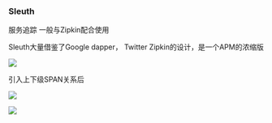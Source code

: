 ### Sleuth

服务追踪 一般与Zipkin配合使用

Sleuth大量借鉴了Google dapper， Twitter Zipkin的设计，是一个APM的浓缩版

![](https://i.imgur.com/rf2kXzd.png)

引入上下级SPAN关系后

![](https://i.imgur.com/PjgpSgC.png)

![](https://i.imgur.com/Hl9QCPk.png)